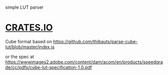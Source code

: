 simple LUT parser

# [CRATES.IO](https://crates.io/crates/lut_parser)

Cube format based on https://github.com/thibauts/parse-cube-lut/blob/master/index.js

or the spec at https://wwwimages2.adobe.com/content/dam/acom/en/products/speedgrade/cc/pdfs/cube-lut-specification-1.0.pdf
